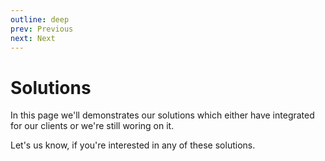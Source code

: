 ```yaml
---
outline: deep
prev: Previous
next: Next
---
```


# Solutions

In this page we'll demonstrates our solutions which either have integrated for our clients or we're still woring on it.

Let's us know, if you're interested in any of these solutions.
